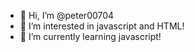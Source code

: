 - 👋 Hi, I’m @peter00704
- 👀 I’m interested in javascript and HTML!
- 🌱 I’m currently learning javascript!
<!---
peter00704/peter00704 is a ✨ special ✨ repository because its `README.md` (this file) appears on your GitHub profile.
You can click the Preview link to take a look at your changes.
--->
